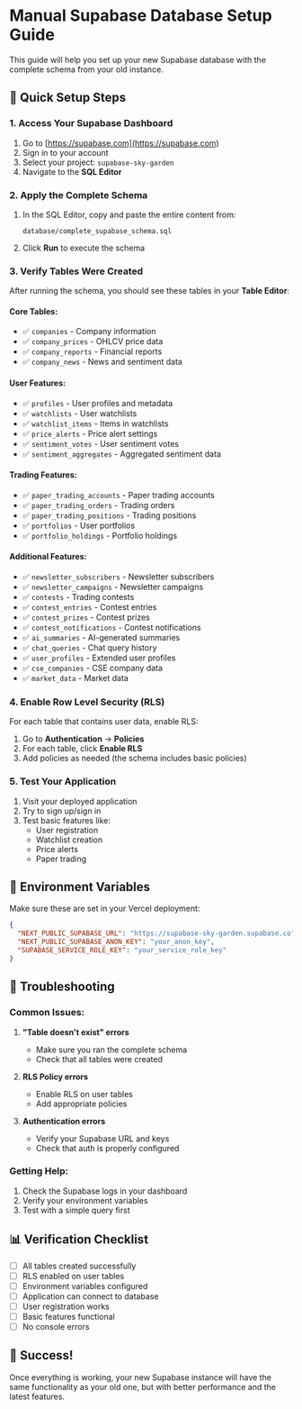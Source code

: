 # Manual Supabase Database Setup Guide

This guide will help you set up your new Supabase database with the complete schema from your old instance.

## 🚀 Quick Setup Steps

### 1. Access Your Supabase Dashboard

1. Go to [https://supabase.com](https://supabase.com)
2. Sign in to your account
3. Select your project: `supabase-sky-garden`
4. Navigate to the **SQL Editor**

### 2. Apply the Complete Schema

1. In the SQL Editor, copy and paste the entire content from:
   ```
   database/complete_supabase_schema.sql
   ```

2. Click **Run** to execute the schema

### 3. Verify Tables Were Created

After running the schema, you should see these tables in your **Table Editor**:

#### Core Tables:
- ✅ `companies` - Company information
- ✅ `company_prices` - OHLCV price data
- ✅ `company_reports` - Financial reports
- ✅ `company_news` - News and sentiment data

#### User Features:
- ✅ `profiles` - User profiles and metadata
- ✅ `watchlists` - User watchlists
- ✅ `watchlist_items` - Items in watchlists
- ✅ `price_alerts` - Price alert settings
- ✅ `sentiment_votes` - User sentiment votes
- ✅ `sentiment_aggregates` - Aggregated sentiment data

#### Trading Features:
- ✅ `paper_trading_accounts` - Paper trading accounts
- ✅ `paper_trading_orders` - Trading orders
- ✅ `paper_trading_positions` - Trading positions
- ✅ `portfolios` - User portfolios
- ✅ `portfolio_holdings` - Portfolio holdings

#### Additional Features:
- ✅ `newsletter_subscribers` - Newsletter subscribers
- ✅ `newsletter_campaigns` - Newsletter campaigns
- ✅ `contests` - Trading contests
- ✅ `contest_entries` - Contest entries
- ✅ `contest_prizes` - Contest prizes
- ✅ `contest_notifications` - Contest notifications
- ✅ `ai_summaries` - AI-generated summaries
- ✅ `chat_queries` - Chat query history
- ✅ `user_profiles` - Extended user profiles
- ✅ `cse_companies` - CSE company data
- ✅ `market_data` - Market data

### 4. Enable Row Level Security (RLS)

For each table that contains user data, enable RLS:

1. Go to **Authentication** → **Policies**
2. For each table, click **Enable RLS**
3. Add policies as needed (the schema includes basic policies)

### 5. Test Your Application

1. Visit your deployed application
2. Try to sign up/sign in
3. Test basic features like:
   - User registration
   - Watchlist creation
   - Price alerts
   - Paper trading

## 🔧 Environment Variables

Make sure these are set in your Vercel deployment:

```json
{
  "NEXT_PUBLIC_SUPABASE_URL": "https://supabase-sky-garden.supabase.co",
  "NEXT_PUBLIC_SUPABASE_ANON_KEY": "your_anon_key",
  "SUPABASE_SERVICE_ROLE_KEY": "your_service_role_key"
}
```

## 🐛 Troubleshooting

### Common Issues:

1. **"Table doesn't exist" errors**
   - Make sure you ran the complete schema
   - Check that all tables were created

2. **RLS Policy errors**
   - Enable RLS on user tables
   - Add appropriate policies

3. **Authentication errors**
   - Verify your Supabase URL and keys
   - Check that auth is properly configured

### Getting Help:

1. Check the Supabase logs in your dashboard
2. Verify your environment variables
3. Test with a simple query first

## 📊 Verification Checklist

- [ ] All tables created successfully
- [ ] RLS enabled on user tables
- [ ] Environment variables configured
- [ ] Application can connect to database
- [ ] User registration works
- [ ] Basic features functional
- [ ] No console errors

## 🎉 Success!

Once everything is working, your new Supabase instance will have the same functionality as your old one, but with better performance and the latest features. 
